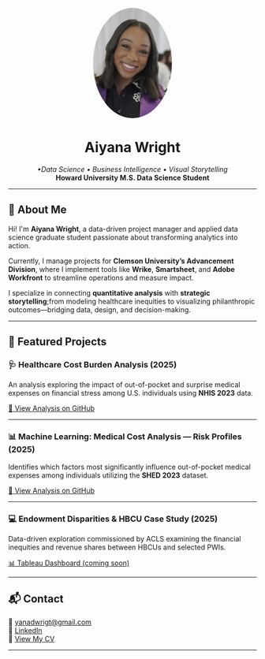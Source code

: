 


<div align="center" style="max-width:700px;margin:auto;">
<!-- (Your current README content goes here) -->
</div>


<p align="center">
  <img src="IMG_47EC5B2ED5D7-1.jpg" alt="Aiyana Wright headshot" width="160" style="border-radius:50%">
</p>

<h1 align="center">Aiyana Wright</h1>
<p align="center">
  <em> •Data Science • Business Intelligence • Visual Storytelling</em><br>
  <strong>Howard University M.S. Data Science Student</strong>
</p>

---

## 📍 About Me

Hi! I'm **Aiyana Wright**, a data-driven project manager and applied data science graduate student passionate about transforming analytics into action. 


Currently, I manage projects for **Clemson University’s Advancement Division**, where I implement tools like **Wrike**, **Smartsheet**, and **Adobe Workfront** to streamline operations and measure impact.  


I specialize in connecting **quantitative analysis** with **strategic storytelling**;from modeling healthcare inequities to visualizing philanthropic outcomes—bridging data, design, and decision-making.

---

## 🌟 Featured Projects

### 🩺 Healthcare Cost Burden Analysis (2025)
An analysis exploring the impact of out-of-pocket and surprise medical expenses on financial stress among U.S. individuals using **NHIS 2023** data.

[📄 View Analysis on GitHub](https://github.com/aiyanaw1/aiyanaw1.github.io/blob/892534b9c4d79c9f398a0078a7bc0173df799aec/Final.md)

---

### 📊 Machine Learning: Medical Cost Analysis — Risk Profiles (2025)
Identifies which factors most significantly influence out-of-pocket medical expenses among individuals utilizing the **SHED 2023** dataset.

[📄 View Analysis on GitHub](https://github.com/aiyanaw1/aiyanaw1.github.io/blob/ed0c050c7a515f8684b1f954ff37d5a80cae46d1/Medical_Cost_Analysis.md)

---

### 💻 Endowment Disparities & HBCU Case Study (2025)
Data-driven exploration commissioned by ACLS examining the financial inequities and revenue shares between HBCUs and selected PWIs.

[📊 Tableau Dashboard (coming soon)](https://public.tableau.com/app/profile/aiyanaw1)

---
## 📬 Contact

📧 [yanadwrigt@gmail.com](mailto:yanadwrigt@gmail.com)  
🔗 [LinkedIn](https://www.linkedin.com/in/aiyanawright/)  
📄 [View My CV](2025_Digital_Resume.html)

---


